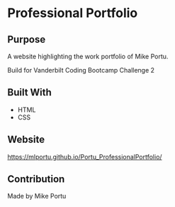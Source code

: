 # Professional Portfolio

## Purpose
A website highlighting the work portfolio of Mike Portu.

Build for Vanderbilt Coding Bootcamp Challenge 2

## Built With
* HTML
* CSS

## Website
https://mlportu.github.io/Portu_ProfessionalPortfolio/

## Contribution
Made by Mike Portu
